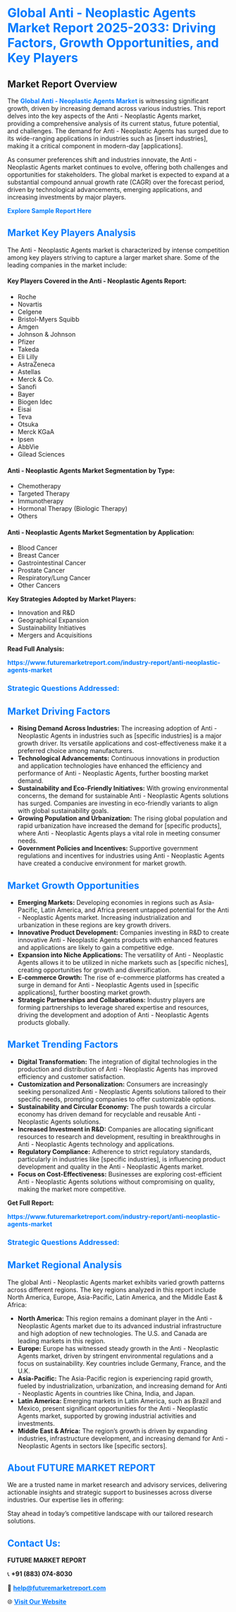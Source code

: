 <h1 style="color: #007BFF;">Global Anti - Neoplastic Agents Market Report 2025-2033: Driving Factors, Growth Opportunities, and Key Players</h1>

<section id="overview">
<h2>Market Report Overview</h2>
<p>The <a href="https://www.futuremarketreport.com/industry-report/anti-neoplastic-agents-market" style="color: #007BFF; text-decoration: none;"><strong>Global Anti - Neoplastic Agents Market</strong></a> is witnessing significant growth, driven by increasing demand across various industries. This report delves into the key aspects of the Anti - Neoplastic Agents market, providing a comprehensive analysis of its current status, future potential, and challenges. The demand for Anti - Neoplastic Agents has surged due to its wide-ranging applications in industries such as [insert industries], making it a critical component in modern-day [applications].</p>
<p>As consumer preferences shift and industries innovate, the Anti - Neoplastic Agents market continues to evolve, offering both challenges and opportunities for stakeholders. The global market is expected to expand at a substantial compound annual growth rate (CAGR) over the forecast period, driven by technological advancements, emerging applications, and increasing investments by major players.</p>
</section>

<section id="overview">
<p><a href="https://www.futuremarketreport.com/request-sample/reportId=48840" style="color: #007BFF; text-decoration: none;"><strong>Explore Sample Report Here</strong></a></p>
</section>

<section id="key-players">
<h2 style="color: #007BFF;">Market Key Players Analysis</h2>
<p>The Anti - Neoplastic Agents market is characterized by intense competition among key players striving to capture a larger market share. Some of the leading companies in the market include:</p>
<h4>Key Players Covered in the Anti - Neoplastic Agents Report:</h4>
<ul><li>Roche</li><li>Novartis</li><li>Celgene</li><li>Bristol-Myers Squibb</li><li>Amgen</li><li>Johnson &amp; Johnson</li><li>Pfizer</li><li>Takeda</li><li>Eli Lilly</li><li>AstraZeneca</li><li>Astellas</li><li>Merck &amp; Co.</li><li>Sanofi</li><li>Bayer</li><li>Biogen Idec</li><li>Eisai</li><li>Teva</li><li>Otsuka</li><li>Merck KGaA</li><li>Ipsen</li><li>AbbVie</li><li>Gilead Sciences</li></ul>
<h4>Anti - Neoplastic Agents Market Segmentation by Type:</h4>
<ul><li>Chemotherapy</li><li>Targeted Therapy</li><li>Immunotherapy</li><li>Hormonal Therapy (Biologic Therapy)</li><li>Others</li></ul>

<h4>Anti - Neoplastic Agents Market Segmentation by Application:</h4>
<ul><li>Blood Cancer</li><li>Breast Cancer</li><li>Gastrointestinal Cancer</li><li>Prostate Cancer</li><li>Respiratory/Lung Cancer</li><li>Other Cancers</li></ul>
<p><strong>Key Strategies Adopted by Market Players:</strong></p>
<ul>
<li>Innovation and R&D</li>
<li>Geographical Expansion</li>
<li>Sustainability Initiatives</li>
<li>Mergers and Acquisitions</li>
</ul>
</section>

<section>
<p><strong>Read Full Analysis: </strong></p><a href="https://www.futuremarketreport.com/industry-report/anti-neoplastic-agents-market" style="color: #007BFF; text-decoration: none;"><strong>https://www.futuremarketreport.com/industry-report/anti-neoplastic-agents-market</strong></a>
<h3 style="color: #007BFF;">Strategic Questions Addressed:</h3>
</section>

<section id="driving-factors">
<h2 style="color: #007BFF;">Market Driving Factors</h2>
<ul>
<li><strong>Rising Demand Across Industries:</strong> The increasing adoption of Anti - Neoplastic Agents in industries such as [specific industries] is a major growth driver. Its versatile applications and cost-effectiveness make it a preferred choice among manufacturers.</li>
<li><strong>Technological Advancements:</strong> Continuous innovations in production and application technologies have enhanced the efficiency and performance of Anti - Neoplastic Agents, further boosting market demand.</li>
<li><strong>Sustainability and Eco-Friendly Initiatives:</strong> With growing environmental concerns, the demand for sustainable Anti - Neoplastic Agents solutions has surged. Companies are investing in eco-friendly variants to align with global sustainability goals.</li>
<li><strong>Growing Population and Urbanization:</strong> The rising global population and rapid urbanization have increased the demand for [specific products], where Anti - Neoplastic Agents plays a vital role in meeting consumer needs.</li>
<li><strong>Government Policies and Incentives:</strong> Supportive government regulations and incentives for industries using Anti - Neoplastic Agents have created a conducive environment for market growth.</li>
</ul>
</section>

<section id="growth-opportunities">
<h2 style="color: #007BFF;">Market Growth Opportunities</h2>
<ul>
<li><strong>Emerging Markets:</strong> Developing economies in regions such as Asia-Pacific, Latin America, and Africa present untapped potential for the Anti - Neoplastic Agents market. Increasing industrialization and urbanization in these regions are key growth drivers.</li>
<li><strong>Innovative Product Development:</strong> Companies investing in R&D to create innovative Anti - Neoplastic Agents products with enhanced features and applications are likely to gain a competitive edge.</li>
<li><strong>Expansion into Niche Applications:</strong> The versatility of Anti - Neoplastic Agents allows it to be utilized in niche markets such as [specific niches], creating opportunities for growth and diversification.</li>
<li><strong>E-commerce Growth:</strong> The rise of e-commerce platforms has created a surge in demand for Anti - Neoplastic Agents used in [specific applications], further boosting market growth.</li>
<li><strong>Strategic Partnerships and Collaborations:</strong> Industry players are forming partnerships to leverage shared expertise and resources, driving the development and adoption of Anti - Neoplastic Agents products globally.</li>
</ul>
</section>

<section id="trending-factors">
<h2 style="color: #007BFF;">Market Trending Factors</h2>
<ul>
<li><strong>Digital Transformation:</strong> The integration of digital technologies in the production and distribution of Anti - Neoplastic Agents has improved efficiency and customer satisfaction.</li>
<li><strong>Customization and Personalization:</strong> Consumers are increasingly seeking personalized Anti - Neoplastic Agents solutions tailored to their specific needs, prompting companies to offer customizable options.</li>
<li><strong>Sustainability and Circular Economy:</strong> The push towards a circular economy has driven demand for recyclable and reusable Anti - Neoplastic Agents solutions.</li>
<li><strong>Increased Investment in R&D:</strong> Companies are allocating significant resources to research and development, resulting in breakthroughs in Anti - Neoplastic Agents technology and applications.</li>
<li><strong>Regulatory Compliance:</strong> Adherence to strict regulatory standards, particularly in industries like [specific industries], is influencing product development and quality in the Anti - Neoplastic Agents market.</li>
<li><strong>Focus on Cost-Effectiveness:</strong> Businesses are exploring cost-efficient Anti - Neoplastic Agents solutions without compromising on quality, making the market more competitive.</li>
</ul>
</section>

<section>
<p><strong>Get Full Report: </strong></p><a href="https://www.futuremarketreport.com/industry-report/anti-neoplastic-agents-market" style="color: #007BFF; text-decoration: none;"><strong>https://www.futuremarketreport.com/industry-report/anti-neoplastic-agents-market</strong></a>
<h3 style="color: #007BFF;">Strategic Questions Addressed:</h3>
</section>


<section id="regional-analysis">
<h2 style="color: #007BFF;">Market Regional Analysis</h2>
<p>The global Anti - Neoplastic Agents market exhibits varied growth patterns across different regions. The key regions analyzed in this report include North America, Europe, Asia-Pacific, Latin America, and the Middle East & Africa:</p>
<ul>
<li><strong>North America:</strong> This region remains a dominant player in the Anti - Neoplastic Agents market due to its advanced industrial infrastructure and high adoption of new technologies. The U.S. and Canada are leading markets in this region.</li>
<li><strong>Europe:</strong> Europe has witnessed steady growth in the Anti - Neoplastic Agents market, driven by stringent environmental regulations and a focus on sustainability. Key countries include Germany, France, and the U.K.</li>
<li><strong>Asia-Pacific:</strong> The Asia-Pacific region is experiencing rapid growth, fueled by industrialization, urbanization, and increasing demand for Anti - Neoplastic Agents in countries like China, India, and Japan.</li>
<li><strong>Latin America:</strong> Emerging markets in Latin America, such as Brazil and Mexico, present significant opportunities for the Anti - Neoplastic Agents market, supported by growing industrial activities and investments.</li>
<li><strong>Middle East & Africa:</strong> The region’s growth is driven by expanding industries, infrastructure development, and increasing demand for Anti - Neoplastic Agents in sectors like [specific sectors].</li>
</ul>
</section>

<footer>
<h2 style="color: #007BFF;">About FUTURE MARKET REPORT</h2>
<p>We are a trusted name in market research and advisory services, delivering actionable insights and strategic support to businesses across diverse industries. Our expertise lies in offering:</p>

<p>Stay ahead in today’s competitive landscape with our tailored research solutions.</p>

<h2 style="color: #007BFF;">Contact Us:</h2>
<p><strong>FUTURE MARKET REPORT</strong></p>
<p>📞 <strong>+91 (883) 074-8030</strong></p>
<p>📧 <strong><a href="mailto:help@futuremarketreport.com" style="color: #007BFF;">help@futuremarketreport.com</a></strong></p>
<p>🌐 <strong><a href="https://www.futuremarketreport.com/" style="color: #007BFF;">Visit Our Website</a></strong></p>
</footer>